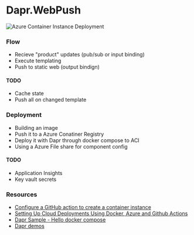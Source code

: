 # Dapr.WebPush

![Azure Container Instance Deployment](https://github.com/perokvist/Dapr.WebPush/workflows/Linux_Container_Workflow/badge.svg)

### Flow

- Recieve "product" updates (pub/sub or input binding)
- Execute templating
- Push to static web (output bindign)

#### TODO
- Cache state
- Push all on changed template

### Deployment

- Building an image
- Push it to a Azure Conatiner Registry
- Deploy it with Dapr through docker compose to ACI
- Using a Azure File share for component config

#### TODO
- Application Insights
- Key vault secrets

### Resources

- [Configure a GitHub action to create a container instance](https://docs.microsoft.com/en-us/azure/container-instances/container-instances-github-action)
- [Setting Up Cloud Deployments Using Docker, Azure and Github Actions](https://www.docker.com/blog/setting-up-cloud-deployments-using-docker-azure-and-github-actions/)
- [Dapr Sample - Hello docker compose](https://github.com/dapr/samples/tree/master/hello-docker-compose)
- [Dapr demos](https://github.com/mchmarny/dapr-demos)
